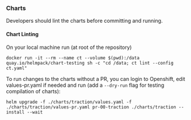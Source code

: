 ### Charts
Developers should lint the charts before committing and running.

#### Chart Linting
On your local machine run (at root of the repository)

```
docker run -it --rm --name ct --volume $(pwd):/data quay.io/helmpack/chart-testing sh -c "cd /data; ct lint --config ct.yaml"
```

To run changes to the charts without a PR, you can login to Openshift, edit values-pr.yaml if needed and run (add a `--dry-run` flag for testing compilation of charts):

```
helm upgrade -f ./charts/traction/values.yaml -f ./charts/traction/values-pr.yaml pr-00-traction ./charts/traction --install --wait
```